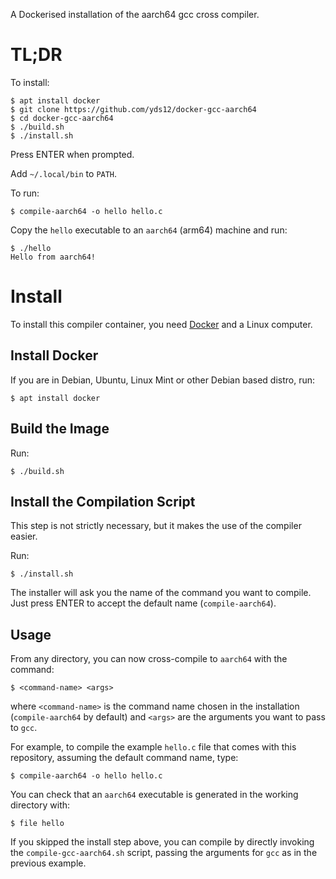 A Dockerised installation of the aarch64 gcc cross compiler.

# TL;DR

To install:

    $ apt install docker
    $ git clone https://github.com/yds12/docker-gcc-aarch64
    $ cd docker-gcc-aarch64
    $ ./build.sh
    $ ./install.sh

Press ENTER when prompted.

Add `~/.local/bin` to `PATH`.

To run:

    $ compile-aarch64 -o hello hello.c

Copy the `hello` executable to an `aarch64` (arm64) machine and run:

    $ ./hello
    Hello from aarch64!

# Install

To install this compiler container, you need [Docker](https://www.docker.com/)
and a Linux computer.

## Install Docker

If you are in Debian, Ubuntu, Linux Mint or other Debian based distro, run:

    $ apt install docker

## Build the Image

Run:

    $ ./build.sh

## Install the Compilation Script

This step is not strictly necessary, but it makes the use of the compiler
easier.

Run:

    $ ./install.sh

The installer will ask you the name of the command you want to compile. Just
press ENTER to accept the default name (`compile-aarch64`).

## Usage

From any directory, you can now cross-compile to `aarch64` with the command:

    $ <command-name> <args>

where `<command-name>` is the command name chosen in the installation
(`compile-aarch64` by default) and `<args>` are the arguments you want to pass
to `gcc`.

For example, to compile the example `hello.c` file that comes with this
repository, assuming the default command name, type:

    $ compile-aarch64 -o hello hello.c

You can check that an `aarch64` executable is generated in the working
directory with:

    $ file hello

If you skipped the install step above, you can compile by directly invoking
the `compile-gcc-aarch64.sh` script, passing the arguments for `gcc` as in
the previous example.

